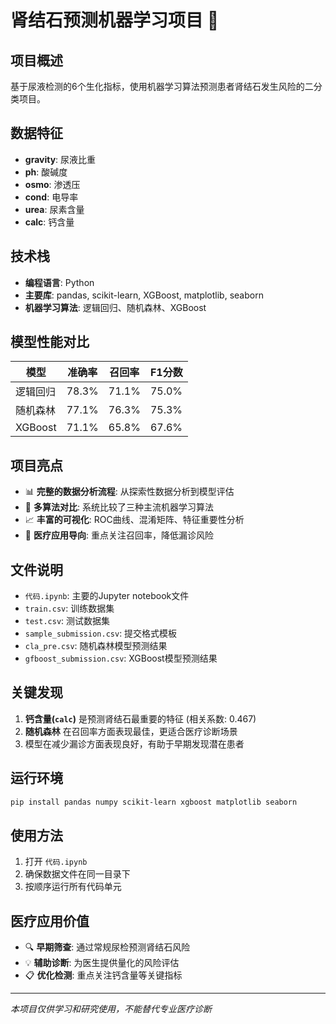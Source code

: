 # 肾结石预测机器学习项目 🏥

## 项目概述
基于尿液检测的6个生化指标，使用机器学习算法预测患者肾结石发生风险的二分类项目。

## 数据特征
- **gravity**: 尿液比重
- **ph**: 酸碱度
- **osmo**: 渗透压
- **cond**: 电导率  
- **urea**: 尿素含量
- **calc**: 钙含量

## 技术栈
- **编程语言**: Python
- **主要库**: pandas, scikit-learn, XGBoost, matplotlib, seaborn
- **机器学习算法**: 逻辑回归、随机森林、XGBoost

## 模型性能对比

| 模型 | 准确率 | 召回率 | F1分数 |
|------|--------|--------|--------|
| 逻辑回归 | 78.3% | 71.1% | 75.0% |
| 随机森林 | 77.1% | 76.3% | 75.3% |
| XGBoost | 71.1% | 65.8% | 67.6% |

## 项目亮点
- 📊 **完整的数据分析流程**: 从探索性数据分析到模型评估
- 🎯 **多算法对比**: 系统比较了三种主流机器学习算法
- 📈 **丰富的可视化**: ROC曲线、混淆矩阵、特征重要性分析
- 🏥 **医疗应用导向**: 重点关注召回率，降低漏诊风险

## 文件说明
- `代码.ipynb`: 主要的Jupyter notebook文件
- `train.csv`: 训练数据集
- `test.csv`: 测试数据集  
- `sample_submission.csv`: 提交格式模板
- `cla_pre.csv`: 随机森林模型预测结果
- `gfboost_submission.csv`: XGBoost模型预测结果

## 关键发现
1. **钙含量(`calc`)** 是预测肾结石最重要的特征 (相关系数: 0.467)
2. **随机森林** 在召回率方面表现最佳，更适合医疗诊断场景
3. 模型在减少漏诊方面表现良好，有助于早期发现潜在患者

## 运行环境
```bash
pip install pandas numpy scikit-learn xgboost matplotlib seaborn
```

## 使用方法
1. 打开 `代码.ipynb`
2. 确保数据文件在同一目录下
3. 按顺序运行所有代码单元

## 医疗应用价值
- 🔍 **早期筛查**: 通过常规尿检预测肾结石风险
- 💡 **辅助诊断**: 为医生提供量化的风险评估
- 📋 **优化检测**: 重点关注钙含量等关键指标

---
*本项目仅供学习和研究使用，不能替代专业医疗诊断*
